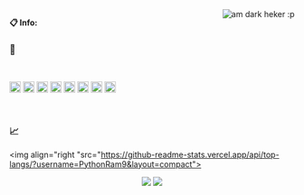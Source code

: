 

<img align="right" alt="am dark heker :p" src="https://c.tenor.com/-n4k63Qsk-4AAAAM/anonymous-hacker.gif" />
  
**📋 Info:**

### 🍭

<br />

<code><img height="20" src="https://github.com/abranhe/programming-languages-logos/blob/master/src/python/python_64x64.png"></code>
<code><img height="20" src="https://github.com/abranhe/programming-languages-logos/blob/master/src/cpp/cpp_64x64.png"></code>
<code><img height="20" src="https://github.com/gilbarbara/logos/blob/master/logos/selenium.svg"></code>
<code><img height="20" src="https://github.com/gilbarbara/logos/blob/master/logos/git-icon.svg"></code>
<code><img height="20" src="https://github.com/abranhe/programming-languages-logos/blob/master/src/javascript/javascript_64x64.png"></code>
<code><img height="20" src="https://github.com/gilbarbara/logos/blob/master/logos/nodejs-icon.svg"></code>
<code><img height="20" src="https://github.com/abranhe/programming-languages-logos/blob/master/src/html/html_64x64.png"></code>
<code><img height="20" src="https://github.com/abranhe/programming-languages-logos/blob/master/src/css/css_64x64.png"></code>

<br />

### 📈
<img align="right "src="https://github-readme-stats.vercel.app/api/top-langs/?username=PythonRam9&layout=compact"><br>

<p align="center">
  <imgsrc="https://img.shields.io/github/followers/PythonRam9?style=for-the-badge&logo=stylelint&color=red">
  <img src="https://komarev.com/ghpvc/?username=PythonRam9&style=for-the-badge&logo=Streamlit&color=black&logo=Bookmeter">
  <img src="https://img.shields.io/github/stars/PythonRam9?style=for-the-badge&logo=Streamlit&color=red">
</p>
